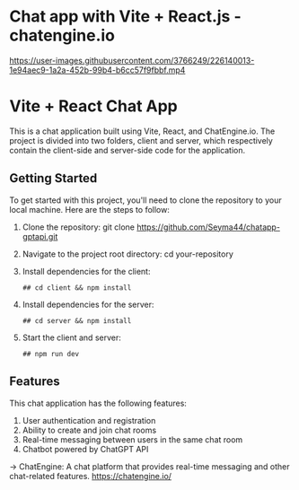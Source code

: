 
# Chat app with Vite + React.js - chatengine.io 



https://user-images.githubusercontent.com/3766249/226140013-1e94aec9-1a2a-452b-99b4-b6cc57f9fbbf.mp4



# Vite + React Chat App
This is a chat application built using Vite, React, and ChatEngine.io. The project is divided into two folders, client and server, which respectively contain the client-side and server-side code for the application.

## Getting Started
To get started with this project, you'll need to clone the repository to your local machine. Here are the steps to follow:

1. Clone the repository: git clone https://github.com/Seyma44/chatapp-gptapi.git
2. Navigate to the project root directory: cd your-repository
3. Install dependencies for the client: 

       ## cd client && npm install
4. Install dependencies for the server: 

       ## cd server && npm install
5. Start the client and server: 

       ## npm run dev
       
       
## Features
This chat application has the following features:

1. User authentication and registration
2. Ability to create and join chat rooms
3. Real-time messaging between users in the same chat room
4. Chatbot powered by ChatGPT API

-> ChatEngine: A chat platform that provides real-time messaging and other chat-related features.
https://chatengine.io/

